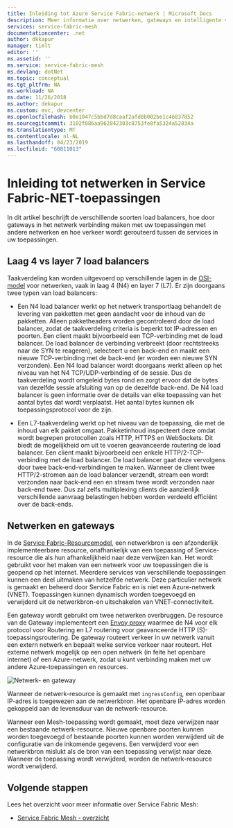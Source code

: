 ```yaml
---
title: Inleiding tot Azure Service Fabric-netwerk | Microsoft Docs
description: Meer informatie over netwerken, gateways en intelligente verkeersroutering in Service Fabric NET.
services: service-fabric-mesh
documentationcenter: .net
author: dkkapur
manager: timlt
editor: ''
ms.assetid: ''
ms.service: service-fabric-mesh
ms.devlang: dotNet
ms.topic: conceptual
ms.tgt_pltfrm: NA
ms.workload: NA
ms.date: 11/26/2018
ms.author: dekapur
ms.custom: mvc, devcenter
ms.openlocfilehash: b0e1047c5bbd7d8caaf2afd8b002be1c46837852
ms.sourcegitcommit: 3102f886aa962842303c8753fe8fa5324a52834a
ms.translationtype: MT
ms.contentlocale: nl-NL
ms.lasthandoff: 04/23/2019
ms.locfileid: "60811013"
---
```

# <a name="introduction-to-networking-in-service-fabric-mesh-applications"></a>Inleiding tot netwerken in Service Fabric-NET-toepassingen
In dit artikel beschrijft de verschillende soorten load balancers, hoe door gateways in het netwerk verbinding maken met uw toepassingen met andere netwerken en hoe verkeer wordt gerouteerd tussen de services in uw toepassingen.

## <a name="layer-4-vs-layer-7-load-balancers"></a>Laag 4 vs layer 7 load balancers
Taakverdeling kan worden uitgevoerd op verschillende lagen in de [OSI-model](https://en.wikipedia.org/wiki/OSI_model) voor netwerken, vaak in laag 4 (N4) en layer 7 (L7).  Er zijn doorgaans twee typen van load balancers:

- Een N4 load balancer werkt op het netwerk transportlaag behandelt de levering van pakketten met geen aandacht voor de inhoud van de pakketten. Alleen pakketheaders worden gecontroleerd door de load balancer, zodat de taakverdeling criteria is beperkt tot IP-adressen en poorten. Een client maakt bijvoorbeeld een TCP-verbinding met de load balancer. De load balancer de verbinding verbreekt (door rechtstreeks naar de SYN te reageren), selecteert u een back-end en maakt een nieuwe TCP-verbinding met de back-end (er worden een nieuwe SYN verzonden). Een N4 load balancer wordt doorgaans werkt alleen op het niveau van het N4 TCP/UDP-verbinding of de sessie. Dus de taakverdeling wordt omgeleid bytes rond en zorgt ervoor dat de bytes van dezelfde sessie afsluiting van op de dezelfde back-end. De N4 load balancer is geen informatie over de details van elke toepassing van het aantal bytes dat wordt verplaatst. Het aantal bytes kunnen elk toepassingsprotocol voor de zijn.

- Een L7-taakverdeling werkt op het niveau van de toepassing, die met de inhoud van elk pakket omgaat. Pakketinhoud inspecteert deze omdat wordt begrepen protocollen zoals HTTP, HTTPS en WebSockets. Dit biedt de mogelijkheid om uit te voeren geavanceerde routering de load balancer. Een client maakt bijvoorbeeld een enkele HTTP/2-TCP-verbinding met de load balancer. De load balancer gaat deze vervolgens door twee back-end-verbindingen te maken. Wanneer de client twee HTTP/2-stromen aan de load balancer verzendt, stream een wordt verzonden naar back-end een en stream twee wordt verzonden naar back-end twee. Dus zal zelfs multiplexing clients die aanzienlijk verschillende aanvraag belastingen hebben worden verdeeld efficiënt over de back-ends. 

## <a name="networks-and-gateways"></a>Netwerken en gateways
In de [Service Fabric-Resourcemodel](service-fabric-mesh-service-fabric-resources.md), een netwerkbron is een afzonderlijk implementeerbare resource, onafhankelijk van een toepassing of Service-resource die als hun afhankelijkheid naar deze verwijzen kan. Het wordt gebruikt voor het maken van een netwerk voor uw toepassingen die is geopend op het internet. Meerdere services van verschillende toepassingen kunnen een deel uitmaken van hetzelfde netwerk. Deze particulier netwerk is gemaakt en beheerd door Service Fabric en is niet een Azure-netwerk (VNET). Toepassingen kunnen dynamisch worden toegevoegd en verwijderd uit de netwerkbron-en uitschakelen van VNET-connectiviteit. 

Een gateway wordt gebruikt om twee netwerken overbruggen. De resource van de Gateway implementeert een [Envoy proxy](https://www.envoyproxy.io/) waarmee de N4 voor elk protocol voor Routering en L7 routering voor geavanceerde HTTP (S)-toepassingsroutering. De gateway routeert verkeer in uw netwerk vanuit een extern netwerk en bepaalt welke service verkeer naar routeert.  Het externe netwerk mogelijk op een open netwerk (in feite het openbare internet) of een Azure-netwerk, zodat u kunt verbinding maken met uw andere Azure-toepassingen en resources. 

![Netwerk- en gateway][Image1]

Wanneer de netwerk-resource is gemaakt met `ingressConfig`, een openbaar IP-adres is toegewezen aan de netwerkbron. Het openbare IP-adres worden gekoppeld aan de levensduur van de netwerk-resource.

Wanneer een Mesh-toepassing wordt gemaakt, moet deze verwijzen naar een bestaande netwerk-resource. Nieuwe openbare poorten kunnen worden toegevoegd of bestaande poorten kunnen worden verwijderd uit de configuratie van de inkomende gegevens. Een verwijderd voor een netwerkbron mislukt als de bron van een toepassing verwijst naar deze. Wanneer de toepassing wordt verwijderd, worden de netwerk-resource wordt verwijderd.

## <a name="next-steps"></a>Volgende stappen 
Lees het overzicht voor meer informatie over Service Fabric Mesh:
- [Service Fabric Mesh - overzicht](service-fabric-mesh-overview.md)

[Image1]: media/service-fabric-mesh-networks-and-gateways/NetworkAndGateway.png
